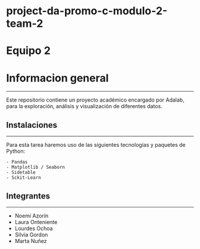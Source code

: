 # project-da-promo-c-modulo-2-team-2

# Equipo 2

# Informacion general
***

Este repositorio contiene un proyecto académico encargado por Adalab, para la exploración, análisis y visualización de diferentes datos.

## Instalaciones
***
Para esta tarea haremos uso de las siguientes tecnologías y paquetes de Python:
```
- Pandas
- Matplotlib / Seaborn
- Sidetable
- Sckit-Learn
```

## Integrantes 
***
  * Noemí Azorín
  * Laura Onteniente
  * Lourdes Ochoa
  * Silvia Gordon
  * Marta Nuñez

